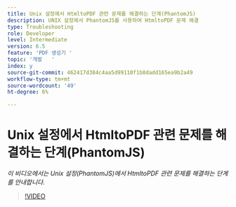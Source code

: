 ```yaml
---
title: Unix 설정에서 HtmltoPDF 관련 문제를 해결하는 단계(PhantomJS)
description: UNIX 설정에서 PhantomJS를 사용하여 HtmltoPDF 문제 해결
type: Troubleshooting
role: Developer
level: Intermediate
version: 6.5
feature: 'PDF 생성기 '
topic: '개발   '
index: y
source-git-commit: 462417d384c4aa5d99110f1b8dadd165ea9b2a49
workflow-type: tm+mt
source-wordcount: '49'
ht-degree: 6%

---
```




# Unix 설정에서 HtmltoPDF 관련 문제를 해결하는 단계(PhantomJS)

*이 비디오에서는 Unix 설정(PhantomJS)에서 HtmltoPDF 관련 문제를 해결하는 단계를 안내합니다.*

>[!VIDEO](https://video.tv.adobe.com/v/335546?quality=9&learn=on)

